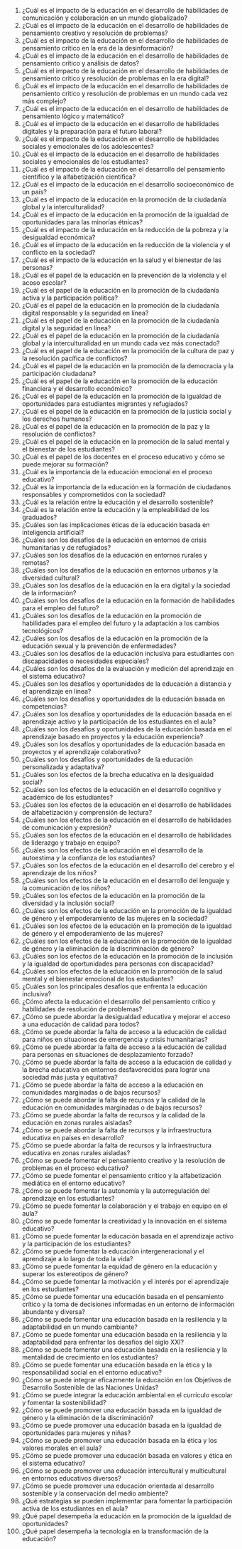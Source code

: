 01. ¿Cuál es el impacto de la educación en el desarrollo de habilidades de comunicación y colaboración en un mundo globalizado?
02. ¿Cuál es el impacto de la educación en el desarrollo de habilidades de pensamiento creativo y resolución de problemas?
03. ¿Cuál es el impacto de la educación en el desarrollo de habilidades de pensamiento crítico en la era de la desinformación?
04. ¿Cuál es el impacto de la educación en el desarrollo de habilidades de pensamiento crítico y análisis de datos?
05. ¿Cuál es el impacto de la educación en el desarrollo de habilidades de pensamiento crítico y resolución de problemas en la era digital?
06. ¿Cuál es el impacto de la educación en el desarrollo de habilidades de pensamiento crítico y resolución de problemas en un mundo cada vez más complejo?
07. ¿Cuál es el impacto de la educación en el desarrollo de habilidades de pensamiento lógico y matemático?
08. ¿Cuál es el impacto de la educación en el desarrollo de habilidades digitales y la preparación para el futuro laboral?
09. ¿Cuál es el impacto de la educación en el desarrollo de habilidades sociales y emocionales de los adolescentes?
10. ¿Cuál es el impacto de la educación en el desarrollo de habilidades sociales y emocionales de los estudiantes?
11. ¿Cuál es el impacto de la educación en el desarrollo del pensamiento científico y la alfabetización científica?
12. ¿Cuál es el impacto de la educación en el desarrollo socioeconómico de un país?
13. ¿Cuál es el impacto de la educación en la promoción de la ciudadanía global y la interculturalidad?
14. ¿Cuál es el impacto de la educación en la promoción de la igualdad de oportunidades para las minorías étnicas?
15. ¿Cuál es el impacto de la educación en la reducción de la pobreza y la desigualdad económica?
16. ¿Cuál es el impacto de la educación en la reducción de la violencia y el conflicto en la sociedad?
17. ¿Cuál es el impacto de la educación en la salud y el bienestar de las personas?
18. ¿Cuál es el papel de la educación en la prevención de la violencia y el acoso escolar?
19. ¿Cuál es el papel de la educación en la promoción de la ciudadanía activa y la participación política?
20. ¿Cuál es el papel de la educación en la promoción de la ciudadanía digital responsable y la seguridad en línea?
21. ¿Cuál es el papel de la educación en la promoción de la ciudadanía digital y la seguridad en línea?
22. ¿Cuál es el papel de la educación en la promoción de la ciudadanía global y la interculturalidad en un mundo cada vez más conectado?
23. ¿Cuál es el papel de la educación en la promoción de la cultura de paz y la resolución pacífica de conflictos?
24. ¿Cuál es el papel de la educación en la promoción de la democracia y la participación ciudadana?
25. ¿Cuál es el papel de la educación en la promoción de la educación financiera y el desarrollo económico?
26. ¿Cuál es el papel de la educación en la promoción de la igualdad de oportunidades para estudiantes migrantes y refugiados?
27. ¿Cuál es el papel de la educación en la promoción de la justicia social y los derechos humanos?
28. ¿Cuál es el papel de la educación en la promoción de la paz y la resolución de conflictos?
29. ¿Cuál es el papel de la educación en la promoción de la salud mental y el bienestar de los estudiantes?
30. ¿Cuál es el papel de los docentes en el proceso educativo y cómo se puede mejorar su formación?
31. ¿Cuál es la importancia de la educación emocional en el proceso educativo?
32. ¿Cuál es la importancia de la educación en la formación de ciudadanos responsables y comprometidos con la sociedad?
33. ¿Cuál es la relación entre la educación y el desarrollo sostenible?
34. ¿Cuál es la relación entre la educación y la empleabilidad de los graduados?
35. ¿Cuáles son las implicaciones éticas de la educación basada en inteligencia artificial?
36. ¿Cuáles son los desafíos de la educación en entornos de crisis humanitarias y de refugiados?
37. ¿Cuáles son los desafíos de la educación en entornos rurales y remotas?
38. ¿Cuáles son los desafíos de la educación en entornos urbanos y la diversidad cultural?
39. ¿Cuáles son los desafíos de la educación en la era digital y la sociedad de la información?
40. ¿Cuáles son los desafíos de la educación en la formación de habilidades para el empleo del futuro?
41. ¿Cuáles son los desafíos de la educación en la promoción de habilidades para el empleo del futuro y la adaptación a los cambios tecnológicos?
42. ¿Cuáles son los desafíos de la educación en la promoción de la educación sexual y la prevención de enfermedades?
43. ¿Cuáles son los desafíos de la educación inclusiva para estudiantes con discapacidades o necesidades especiales?
44. ¿Cuáles son los desafíos de la evaluación y medición del aprendizaje en el sistema educativo?
45. ¿Cuáles son los desafíos y oportunidades de la educación a distancia y el aprendizaje en línea?
46. ¿Cuáles son los desafíos y oportunidades de la educación basada en competencias?
47. ¿Cuáles son los desafíos y oportunidades de la educación basada en el aprendizaje activo y la participación de los estudiantes en el aula?
48. ¿Cuáles son los desafíos y oportunidades de la educación basada en el aprendizaje basado en proyectos y la educación experiencia?
49. ¿Cuáles son los desafíos y oportunidades de la educación basada en proyectos y el aprendizaje colaborativo?
50. ¿Cuáles son los desafíos y oportunidades de la educación personalizada y adaptativa?
51. ¿Cuáles son los efectos de la brecha educativa en la desigualdad social?
52. ¿Cuáles son los efectos de la educación en el desarrollo cognitivo y académico de los estudiantes?
53. ¿Cuáles son los efectos de la educación en el desarrollo de habilidades de alfabetización y comprensión de lectura?
54. ¿Cuáles son los efectos de la educación en el desarrollo de habilidades de comunicación y expresión?
55. ¿Cuáles son los efectos de la educación en el desarrollo de habilidades de liderazgo y trabajo en equipo?
56. ¿Cuáles son los efectos de la educación en el desarrollo de la autoestima y la confianza de los estudiantes?
57. ¿Cuáles son los efectos de la educación en el desarrollo del cerebro y el aprendizaje de los niños?
58. ¿Cuáles son los efectos de la educación en el desarrollo del lenguaje y la comunicación de los niños?
59. ¿Cuáles son los efectos de la educación en la promoción de la diversidad y la inclusión social?
60. ¿Cuáles son los efectos de la educación en la promoción de la igualdad de género y el empoderamiento de las mujeres en la sociedad?
61. ¿Cuáles son los efectos de la educación en la promoción de la igualdad de género y el empoderamiento de las mujeres?
62. ¿Cuáles son los efectos de la educación en la promoción de la igualdad de género y la eliminación de la discriminación de género?
63. ¿Cuáles son los efectos de la educación en la promoción de la inclusión y la igualdad de oportunidades para personas con discapacidad?
64. ¿Cuáles son los efectos de la educación en la promoción de la salud mental y el bienestar emocional de los estudiantes?
65. ¿Cuáles son los principales desafíos que enfrenta la educación inclusiva?
66. ¿Cómo afecta la educación el desarrollo del pensamiento crítico y habilidades de resolución de problemas?
67. ¿Cómo se puede abordar la desigualdad educativa y mejorar el acceso a una educación de calidad para todos?
68. ¿Cómo se puede abordar la falta de acceso a la educación de calidad para niños en situaciones de emergencia y crisis humanitarias?
69. ¿Cómo se puede abordar la falta de acceso a la educación de calidad para personas en situaciones de desplazamiento forzado?
70. ¿Cómo se puede abordar la falta de acceso a la educación de calidad y la brecha educativa en entornos desfavorecidos para lograr una sociedad más justa y equitativa?
71. ¿Cómo se puede abordar la falta de acceso a la educación en comunidades marginadas o de bajos recursos?
72. ¿Cómo se puede abordar la falta de recursos y la calidad de la educación en comunidades marginadas o de bajos recursos?
73. ¿Cómo se puede abordar la falta de recursos y la calidad de la educación en zonas rurales aisladas?
74. ¿Cómo se puede abordar la falta de recursos y la infraestructura educativa en países en desarrollo?
75. ¿Cómo se puede abordar la falta de recursos y la infraestructura educativa en zonas rurales aisladas?
76. ¿Cómo se puede fomentar el pensamiento creativo y la resolución de problemas en el proceso educativo?
77. ¿Cómo se puede fomentar el pensamiento crítico y la alfabetización mediática en el entorno educativo?
78. ¿Cómo se puede fomentar la autonomía y la autorregulación del aprendizaje en los estudiantes?
79. ¿Cómo se puede fomentar la colaboración y el trabajo en equipo en el aula?
80. ¿Cómo se puede fomentar la creatividad y la innovación en el sistema educativo?
81. ¿Cómo se puede fomentar la educación basada en el aprendizaje activo y la participación de los estudiantes?
82. ¿Cómo se puede fomentar la educación intergeneracional y el aprendizaje a lo largo de toda la vida?
83. ¿Cómo se puede fomentar la equidad de género en la educación y superar los estereotipos de género?
84. ¿Cómo se puede fomentar la motivación y el interés por el aprendizaje en los estudiantes?
85. ¿Cómo se puede fomentar una educación basada en el pensamiento crítico y la toma de decisiones informadas en un entorno de información abundante y diversa?
86. ¿Cómo se puede fomentar una educación basada en la resiliencia y la adaptabilidad en un mundo cambiante?
87. ¿Cómo se puede fomentar una educación basada en la resiliencia y la adaptabilidad para enfrentar los desafíos del siglo XXI?
88. ¿Cómo se puede fomentar una educación basada en la resiliencia y la mentalidad de crecimiento en los estudiantes?
89. ¿Cómo se puede fomentar una educación basada en la ética y la responsabilidad social en el entorno educativo?
90. ¿Cómo se puede integrar eficazmente la educación en los Objetivos de Desarrollo Sostenible de las Naciones Unidas?
91. ¿Cómo se puede integrar la educación ambiental en el currículo escolar y fomentar la sostenibilidad?
92. ¿Cómo se puede promover una educación basada en la igualdad de género y la eliminación de la discriminación?
93. ¿Cómo se puede promover una educación basada en la igualdad de oportunidades para mujeres y niñas?
94. ¿Cómo se puede promover una educación basada en la ética y los valores morales en el aula?
95. ¿Cómo se puede promover una educación basada en valores y ética en el sistema educativo?
96. ¿Cómo se puede promover una educación intercultural y multicultural en entornos educativos diversos?
97. ¿Cómo se puede promover una educación orientada al desarrollo sostenible y la conservación del medio ambiente?
98. ¿Qué estrategias se pueden implementar para fomentar la participación activa de los estudiantes en el aula?
99. ¿Qué papel desempeña la educación en la promoción de la igualdad de oportunidades?
100. ¿Qué papel desempeña la tecnología en la transformación de la educación?